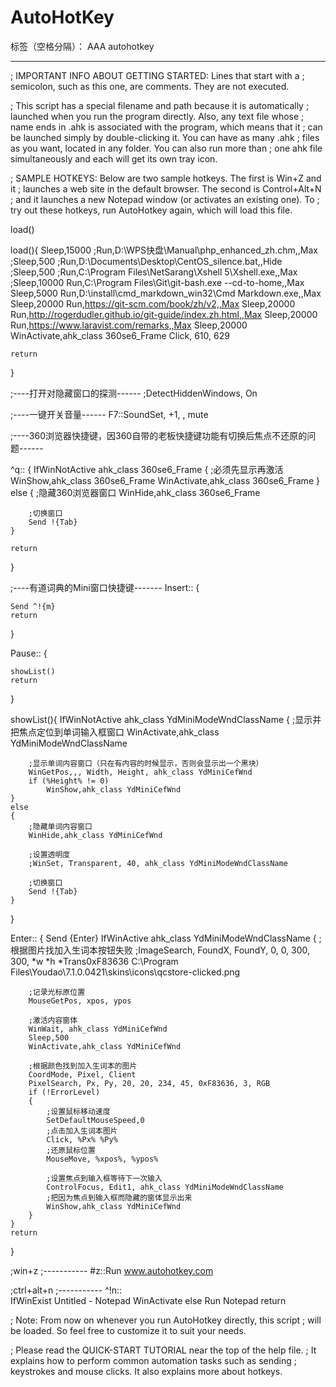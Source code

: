 ﻿# AutoHotKey

标签（空格分隔）： AAA autohotkey

---

; IMPORTANT INFO ABOUT GETTING STARTED: Lines that start with a
; semicolon, such as this one, are comments.  They are not executed.

; This script has a special filename and path because it is automatically
; launched when you run the program directly.  Also, any text file whose
; name ends in .ahk is associated with the program, which means that it
; can be launched simply by double-clicking it.  You can have as many .ahk
; files as you want, located in any folder.  You can also run more than
; one ahk file simultaneously and each will get its own tray icon.

; SAMPLE HOTKEYS: Below are two sample hotkeys.  The first is Win+Z and it
; launches a web site in the default browser.  The second is Control+Alt+N
; and it launches a new Notepad window (or activates an existing one).  To
; try out these hotkeys, run AutoHotkey again, which will load this file.

load()

load(){
    Sleep,15000
    ;Run,D:\WPS快盘\Manual\php_enhanced_zh.chm,,Max
    ;Sleep,500
    ;Run,D:\Documents\Desktop\CentOS_silence.bat,,Hide
    ;Sleep,500
    ;Run,C:\Program Files\NetSarang\Xshell 5\Xshell.exe,,Max
    ;Sleep,10000
    Run,C:\Program Files\Git\git-bash.exe --cd-to-home,,Max
    Sleep,5000
    Run,D:\install\cmd_markdown_win32\Cmd Markdown.exe,,Max
    Sleep,20000
    Run,https://git-scm.com/book/zh/v2,,Max
    Sleep,20000
    Run,http://rogerdudler.github.io/git-guide/index.zh.html,,Max
    Sleep,20000
    Run,https://www.laravist.com/remarks,,Max
    Sleep,20000
    WinActivate,ahk_class 360se6_Frame
    Click, 610, 629

    return
}


;----打开对隐藏窗口的探测------
;DetectHiddenWindows, On


;----一键开关音量------
F7::SoundSet, +1, , mute


;----360浏览器快捷键，因360自带的老板快捷键功能有切换后焦点不还原的问题------

^q::
{
    IfWinNotActive ahk_class 360se6_Frame
    {
        ;必须先显示再激活
        WinShow,ahk_class 360se6_Frame
        WinActivate,ahk_class 360se6_Frame
    }
    else
    {
        ;隐藏360浏览器窗口
        WinHide,ahk_class 360se6_Frame

        ;切换窗口
        Send !{Tab}
    }

    return  
}

;----有道词典的Mini窗口快捷键-------
Insert::
{

    Send ^!{m}
    return
}

Pause::
{

    showList()
    return
}


showList(){
    IfWinNotActive ahk_class YdMiniModeWndClassName
    {
        ;显示并把焦点定位到单词输入框窗口
        WinActivate,ahk_class YdMiniModeWndClassName

        ;显示单词内容窗口（只在有内容的时候显示，否则会显示出一个黑块）
        WinGetPos,,, Width, Height, ahk_class YdMiniCefWnd
        if (%Height% != 0)
            WinShow,ahk_class YdMiniCefWnd
    }
    else
    {
        ;隐藏单词内容窗口
        WinHide,ahk_class YdMiniCefWnd

        ;设置透明度
        ;WinSet, Transparent, 40, ahk_class YdMiniModeWndClassName

        ;切换窗口
        Send !{Tab}
    }
}


Enter::
{
    Send {Enter}
    IfWinActive ahk_class YdMiniModeWndClassName
    {
        ;根据图片找加入生词本按钮失败
        ;ImageSearch, FoundX, FoundY, 0, 0, 300, 300, *w *h *Trans0xF83636 C:\Program Files\Youdao\7.1.0.0421\skins\icons\qcstore-clicked.png

        ;记录光标原位置
        MouseGetPos, xpos, ypos

        ;激活内容窗体
        WinWait, ahk_class YdMiniCefWnd
        Sleep,500
        WinActivate,ahk_class YdMiniCefWnd

        ;根据颜色找到加入生词本的图片
        CoordMode, Pixel, Client
        PixelSearch, Px, Py, 20, 20, 234, 45, 0xF83636, 3, RGB
        if (!ErrorLevel)
        {
            ;设置鼠标移动速度
            SetDefaultMouseSpeed,0
            ;点击加入生词本图片
            Click, %Px% %Py%
            ;还原鼠标位置
            MouseMove, %xpos%, %ypos%

            ;设置焦点到输入框等待下一次输入
            ControlFocus, Edit1, ahk_class YdMiniModeWndClassName
            ;把因为焦点到输入框而隐藏的窗体显示出来
            WinShow,ahk_class YdMiniCefWnd
        }
    }
    return
}


;win+z
;-----------
#z::Run www.autohotkey.com 

;ctrl+alt+n
;-----------
^!n::   
IfWinExist Untitled - Notepad
	WinActivate
else
	Run Notepad
return


; Note: From now on whenever you run AutoHotkey directly, this script
; will be loaded.  So feel free to customize it to suit your needs.

; Please read the QUICK-START TUTORIAL near the top of the help file.
; It explains how to perform common automation tasks such as sending
; keystrokes and mouse clicks.  It also explains more about hotkeys.




